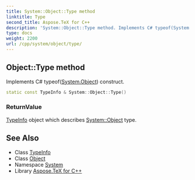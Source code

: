 ```yaml
---
title: System::Object::Type method
linktitle: Type
second_title: Aspose.TeX for C++
description: 'System::Object::Type method. Implements C# typeof(System.Object) construct in C++.'
type: docs
weight: 2200
url: /cpp/system/object/type/
---
```

## Object::Type method


Implements C# typeof([System.Object](../)) construct.

```cpp
static const TypeInfo & System::Object::Type()
```


### ReturnValue

[TypeInfo](../../typeinfo/) object which describes [System::Object](../) type.

## See Also

* Class [TypeInfo](../../typeinfo/)
* Class [Object](../)
* Namespace [System](../../)
* Library [Aspose.TeX for C++](../../../)
